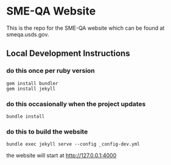 # SME-QA Website
This is the repo for the SME-QA website which can be found at smeqa.usds.gov.

## Local Development Instructions

### do this once per ruby version
```
gem install bundler
gem install jekyll
```

### do this occasionally when the project updates
```
bundle install
```

### do this to build the website
```
bundle exec jekyll serve --config _config-dev.yml
```

the website will start at http://127.0.0.1:4000
